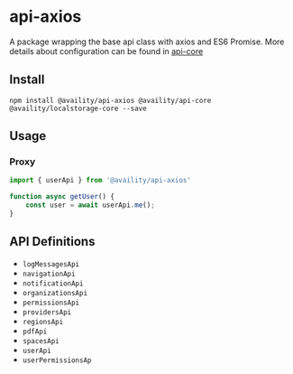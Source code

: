 #  api-axios

A package wrapping the base api class with axios and ES6 Promise. More details about configuration can be found in [api-core](../api-core/)

## Install

```
npm install @availity/api-axios @availity/api-core @availity/localstorage-core --save
```

## Usage

### Proxy

```js
import { userApi } from '@availity/api-axios'

function async getUser() {
    const user = await userApi.me();
}
```

## API Definitions

- `logMessagesApi`
- `navigationApi`
- `notificationApi`
- `organizationsApi`
- `permissionsApi`
- `providersApi`
- `regionsApi`
- `pdfApi`
- `spacesApi`
- `userApi`
- `userPermissionsAp`

